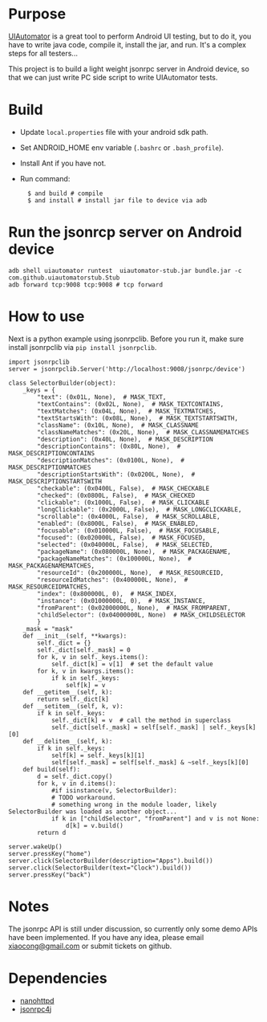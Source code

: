 # Purpose

[UIAutomator](http://developer.android.com/tools/testing/testing_ui.html) is a
great tool to perform Android UI testing, but to do it, you have to write java
code, compile it, install the jar, and run. It's a complex steps for all
testers...

This project is to build a light weight jsonrpc server in Android device, so
that we can just write PC side script to write UIAutomator tests.

# Build

- Update `local.properties` file with your android sdk path.
- Set ANDROID_HOME env variable (`.bashrc` or `.bash_profile`).
- Install Ant if you have not.
- Run command:


    	$ and build # compile
    	$ and install # install jar file to device via adb

# Run the jsonrcp server on Android device

	adb shell uiautomator runtest  uiautomator-stub.jar bundle.jar -c com.github.uiautomatorstub.Stub
	adb forward tcp:9008 tcp:9008 # tcp forward

# How to use

Next is a python example using jsonrpclib. Before you run it, make sure install jsonrpclib via
`pip install jsonrpclib`.

	import jsonrpclib
	server = jsonrpclib.Server('http://localhost:9008/jsonrpc/device')

    class SelectorBuilder(object):
        _keys = {
            "text": (0x01L, None),  # MASK_TEXT,
            "textContains": (0x02L, None),  # MASK_TEXTCONTAINS,
            "textMatches": (0x04L, None),  # MASK_TEXTMATCHES,
            "textStartsWith": (0x08L, None),  # MASK_TEXTSTARTSWITH,
            "className": (0x10L, None),  # MASK_CLASSNAME
            "classNameMatches": (0x20L, None),  # MASK_CLASSNAMEMATCHES
            "description": (0x40L, None),  # MASK_DESCRIPTION
            "descriptionContains": (0x80L, None),  # MASK_DESCRIPTIONCONTAINS
            "descriptionMatches": (0x0100L, None),  # MASK_DESCRIPTIONMATCHES
            "descriptionStartsWith": (0x0200L, None),  # MASK_DESCRIPTIONSTARTSWITH
            "checkable": (0x0400L, False),  # MASK_CHECKABLE
            "checked": (0x0800L, False),  # MASK_CHECKED
            "clickable": (0x1000L, False),  # MASK_CLICKABLE
            "longClickable": (0x2000L, False),  # MASK_LONGCLICKABLE,
            "scrollable": (0x4000L, False),  # MASK_SCROLLABLE,
            "enabled": (0x8000L, False),  # MASK_ENABLED,
            "focusable": (0x010000L, False),  # MASK_FOCUSABLE,
            "focused": (0x020000L, False),  # MASK_FOCUSED,
            "selected": (0x040000L, False),  # MASK_SELECTED,
            "packageName": (0x080000L, None),  # MASK_PACKAGENAME,
            "packageNameMatches": (0x100000L, None),  # MASK_PACKAGENAMEMATCHES,
            "resourceId": (0x200000L, None),  # MASK_RESOURCEID,
            "resourceIdMatches": (0x400000L, None),  # MASK_RESOURCEIDMATCHES,
            "index": (0x800000L, 0),  # MASK_INDEX,
            "instance": (0x01000000L, 0),  # MASK_INSTANCE,
            "fromParent": (0x02000000L, None),  # MASK_FROMPARENT,
            "childSelector": (0x04000000L, None)  # MASK_CHILDSELECTOR
            }
        _mask = "mask"
        def __init__(self, **kwargs):
            self._dict = {}
            self._dict[self._mask] = 0
            for k, v in self._keys.items():
                self._dict[k] = v[1]  # set the default value
            for k, v in kwargs.items():
                if k in self._keys:
                    self[k] = v
        def __getitem__(self, k):
            return self._dict[k]
        def __setitem__(self, k, v):
            if k in self._keys:
                self._dict[k] = v  # call the method in superclass
                self._dict[self._mask] = self[self._mask] | self._keys[k][0]
        def __delitem__(self, k):
            if k in self._keys:
                self[k] = self._keys[k][1]
                self[self._mask] = self[self._mask] & ~self._keys[k][0]
        def build(self):
            d = self._dict.copy()
            for k, v in d.items():
                #if isinstance(v, SelectorBuilder):
                # TODO workaround.
                # something wrong in the module loader, likely SelectorBuilder was loaded as another object...
                if k in ["childSelector", "fromParent"] and v is not None:
                    d[k] = v.build()
            return d

    server.wakeUp()
	server.pressKey("home")
	server.click(SelectorBuilder(description="Apps").build())
	server.click(SelectorBuilder(text="Clock").build())
	server.pressKey("back")

# Notes

The jsonrpc API is still under discussion, so currently only some demo APIs have been implemented.
If you have any idea, please email xiaocong@gmail.com or submit tickets on github.

# Dependencies

- [nanohttpd](https://github.com/NanoHttpd/nanohttpd)
- [jsonrpc4j](https://code.google.com/p/jsonrpc4j/)
